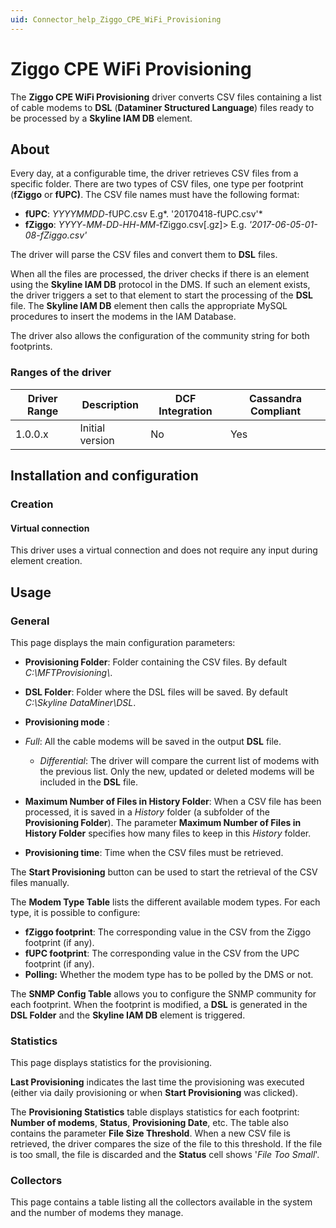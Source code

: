 ```yaml
---
uid: Connector_help_Ziggo_CPE_WiFi_Provisioning
---
```


# Ziggo CPE WiFi Provisioning

The **Ziggo CPE WiFi Provisioning** driver converts CSV files containing a list of cable modems to **DSL** (**Dataminer Structured Language**) files ready to be processed by a **Skyline IAM DB** element.

## About

Every day, at a configurable time, the driver retrieves CSV files from a specific folder. There are two types of CSV files, one type per footprint (**fZiggo** or **fUPC)**. The CSV file names must have the following format:

- **fUPC**: *YYYYMMDD*-fUPC.csv E.g*. '20170418-fUPC.csv'*
- **fZiggo**: *YYYY*-*MM*-*DD*-*HH*-*MM*-fZiggo.csv\[.gz\]\> E.g. *'2017-06-05-01-08-fZiggo.csv'*

The driver will parse the CSV files and convert them to **DSL** files.

When all the files are processed, the driver checks if there is an element using the **Skyline IAM DB** protocol in the DMS. If such an element exists, the driver triggers a set to that element to start the processing of the **DSL** file. The **Skyline IAM DB** element then calls the appropriate MySQL procedures to insert the modems in the IAM Database.

The driver also allows the configuration of the community string for both footprints.

### Ranges of the driver

| **Driver Range** | **Description** | **DCF Integration** | **Cassandra Compliant** |
|------------------|-----------------|---------------------|-------------------------|
| 1.0.0.x          | Initial version | No                  | Yes                     |

## Installation and configuration

### Creation

#### Virtual connection

This driver uses a virtual connection and does not require any input during element creation.

## Usage

### General

This page displays the main configuration parameters:

- **Provisioning Folder**: Folder containing the CSV files. By default *C:\MFTProvisioning\\*.

- **DSL Folder**: Folder where the DSL files will be saved. By default *C:\Skyline DataMiner\DSL*.

- **Provisioning mode** :

- *Full*: All the cable modems will be saved in the output **DSL** file.
  - *Differential*: The driver will compare the current list of modems with the previous list. Only the new, updated or deleted modems will be included in the **DSL** file.

- **Maximum Number of Files in History Folder**: When a CSV file has been processed, it is saved in a *History* folder (a subfolder of the **Provisioning Folder**). The parameter **Maximum Number of Files in History Folder** specifies how many files to keep in this *History* folder.

- **Provisioning time**: Time when the CSV files must be retrieved.

The **Start Provisioning** button can be used to start the retrieval of the CSV files manually.

The **Modem Type Table** lists the different available modem types. For each type, it is possible to configure:

- **fZiggo footprint**: The corresponding value in the CSV from the Ziggo footprint (if any).
- **fUPC footprint**: The corresponding value in the CSV from the UPC footprint (if any).
- **Polling:** Whether the modem type has to be polled by the DMS or not.

The **SNMP Config Table** allows you to configure the SNMP community for each footprint. When the footprint is modified, a **DSL** is generated in the **DSL Folder** and the **Skyline IAM DB** element is triggered.

### Statistics

This page displays statistics for the provisioning.

**Last Provisioning** indicates the last time the provisioning was executed (either via daily provisioning or when **Start Provisioning** was clicked).

The **Provisioning Statistics** table displays statistics for each footprint: **Number of modems**, **Status**, **Provisioning Date**, etc. The table also contains the parameter **File Size Threshold**. When a new CSV file is retrieved, the driver compares the size of the file to this threshold. If the file is too small, the file is discarded and the **Status** cell shows '*File Too Small*'.

### Collectors

This page contains a table listing all the collectors available in the system and the number of modems they manage.
